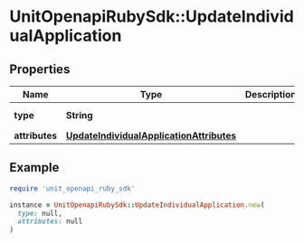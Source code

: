 # UnitOpenapiRubySdk::UpdateIndividualApplication

## Properties

| Name | Type | Description | Notes |
| ---- | ---- | ----------- | ----- |
| **type** | **String** |  | [default to &#39;individualApplication&#39;] |
| **attributes** | [**UpdateIndividualApplicationAttributes**](UpdateIndividualApplicationAttributes.md) |  |  |

## Example

```ruby
require 'unit_openapi_ruby_sdk'

instance = UnitOpenapiRubySdk::UpdateIndividualApplication.new(
  type: null,
  attributes: null
)
```

